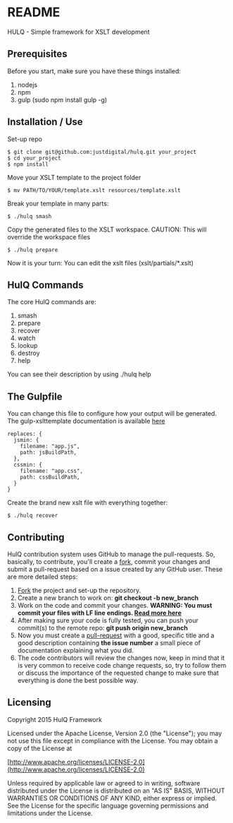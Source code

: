 # README #

HULQ - Simple framework for XSLT development

## Prerequisites ##

Before you start, make sure you have these things installed:

1. nodejs
2. npm
2. gulp (sudo npm install gulp -g)

## Installation / Use ##

Set-up repo

```
$ git clone git@github.com:justdigital/hulq.git your_project
$ cd your_project
$ npm install

```

Move your XSLT template to the project folder

```
$ mv PATH/TO/YOUR/template.xslt resources/template.xslt
```
Break your template in many parts:

```
$ ./hulq smash
```
Copy the generated files to the XSLT workspace. CAUTION: This will override the workspace files

```
$ ./hulq prepare
```

Now it is your turn: You can edit the xslt files (xslt/partials/*.xslt)

## HulQ Commands ##
The core HulQ commands are:
1. smash
2. prepare
3. recover
3. watch
4. lookup
5. destroy
6. help

You can see their description by using ./hulq help

## The Gulpfile ##

You can change this file to configure how your output will be generated.
The gulp-xslttemplate documentation is available [here](tasks/README.md)

```
replaces: {
  jsmin: {
    filename: "app.js",
    path: jsBuildPath,
  },  
  cssmin: {
    filename: "app.css",
    path: cssBuildPath,
  }
} 
```

Create the brand new xslt file with everything together:
```
$ ./hulq recover
```


## Contributing ##

HulQ contribution system uses GitHub to manage the pull-requests. So, basically, to contribute, you'll create a [fork](https://help.github.com/articles/fork-a-repo/), commit your changes and submit a pull-request based on a issue created by any GitHub user. These are more detailed steps:

1. [Fork](https://help.github.com/articles/fork-a-repo/) the project and set-up the repository.
2. Create a new branch to work on: **git checkout -b new_branch**
3. Work on the code and commit your changes. **WARNING: You must commit your files with LF line endings. [Read more here](https://help.github.com/articles/dealing-with-line-endings/)** 
4. After making sure your code is fully tested, you can push your commit(s) to the remote repo: **git push origin new_branch**
5. Now you must create a [pull-request](https://help.github.com/articles/creating-a-pull-request) with a good, specific title and a good description containing **the issue number** a small piece of documentation explaining what you did.
6. The code contributors will review the changes now, keep in mind that it is very common to receive code change requests, so, try to follow them or discuss the importance of the requested change to make sure that everything is done the best possible way.

## Licensing ##

Copyright 2015 HulQ Framework

Licensed under the Apache License, Version 2.0 (the "License");
you may not use this file except in compliance with the License.
You may obtain a copy of the License at

[http://www.apache.org/licenses/LICENSE-2.0](http://www.apache.org/licenses/LICENSE-2.0)

Unless required by applicable law or agreed to in writing, software
distributed under the License is distributed on an "AS IS" BASIS,
WITHOUT WARRANTIES OR CONDITIONS OF ANY KIND, either express or implied.
See the License for the specific language governing permissions and
limitations under the License.
